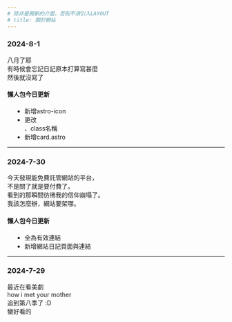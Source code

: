 ```yaml
---
# 除非是開新的介面，否則不須引入LAYOUT
# title: 關於網站
---
```


### 2024-8-1 
八月了耶<br>
有時候會忘記日記原本打算寫甚麼<br>
然後就沒寫了

#### 懶人包今日更新
* 新增astro-icon
* 更改<div>、class名稱
* 新增card.astro

<hr>

### 2024-7-30
今天發現能免費託管網站的平台，<br>
不是關了就是要付費了。<br>
看到的那瞬間彷彿我的信仰崩塌了。<br>
我該怎麼辦，網站要架哪。<br>

#### 懶人包今日更新
* 全為有效連結
* 新增網站日記頁面與連結

<hr>

### 2024-7-29
最近在看美劇<br>
how i met your mother<br>
追到第八季了 :D<br>
蠻好看的


<style>
    p{
        text-align: left;
    }
    ul{
        padding: 0 1.5rem;
    }
    li{
        margin:0 1rem;
        font-size:14px;
    }

</style>